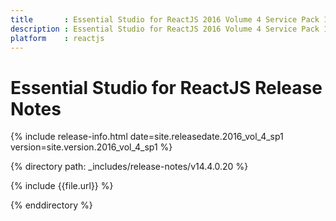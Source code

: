 ```yaml
---
title 		: Essential Studio for ReactJS 2016 Volume 4 Service Pack 1 Release Notes
description : Essential Studio for ReactJS 2016 Volume 4 Service Pack 1 Release Notes
platform 	: reactjs
---
```


# Essential Studio for ReactJS Release Notes

{% include release-info.html date=site.releasedate.2016_vol_4_sp1 version=site.version.2016_vol_4_sp1 %} 

{% directory path: _includes/release-notes/v14.4.0.20 %}

{% include {{file.url}} %}

{% enddirectory %}